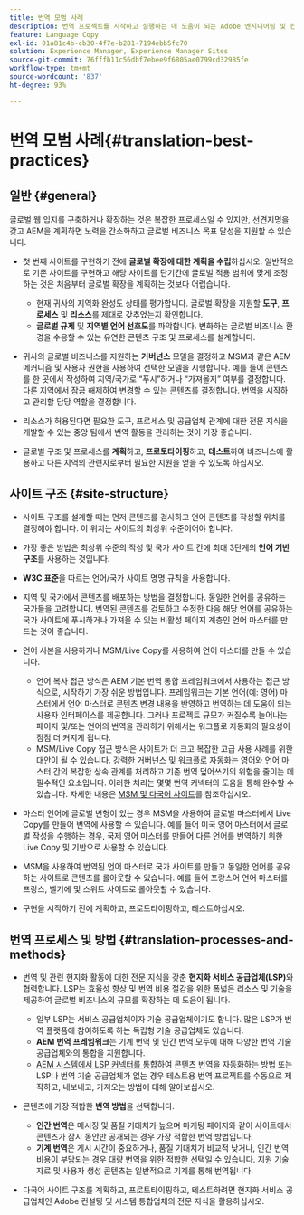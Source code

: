 ```yaml
---
title: 번역 모범 사례
description: 번역 프로젝트를 시작하고 실행하는 데 도움이 되는 Adobe 엔지니어링 및 컨설팅 팀에서 컴파일한 모범 사례를 확인하십시오.
feature: Language Copy
exl-id: 01a81c4b-cb30-4f7e-b281-7194ebb5fc70
solution: Experience Manager, Experience Manager Sites
source-git-commit: 76fffb11c56dbf7ebee9f6805ae0799cd32985fe
workflow-type: tm+mt
source-wordcount: '837'
ht-degree: 93%

---
```


# 번역 모범 사례{#translation-best-practices}

## 일반 {#general}

글로벌 웹 입지를 구축하거나 확장하는 것은 복잡한 프로세스일 수 있지만, 선견지명을 갖고 AEM을 계획하면 노력을 간소화하고 글로벌 비즈니스 목표 달성을 지원할 수 있습니다.

* 첫 번째 사이트를 구현하기 전에 **글로벌 확장에 대한 계획을 수립**&#x200B;하십시오. 일반적으로 기존 사이트를 구현하고 해당 사이트를 단기간에 글로벌 적용 범위에 맞게 조정하는 것은 처음부터 글로벌 확장을 계획하는 것보다 어렵습니다.

   * 현재 귀사의 지역화 완성도 상태를 평가합니다. 글로벌 확장을 지원할 **도구**, **프로세스** 및 **리소스**&#x200B;를 제대로 갖추었는지 확인합니다.
   * **글로벌 규제** 및 **지역별 언어 선호도**&#x200B;를 파악합니다. 변화하는 글로벌 비즈니스 환경을 수용할 수 있는 유연한 콘텐츠 구조 및 프로세스를 설계합니다.

* 귀사의 글로벌 비즈니스를 지원하는 **거버넌스** 모델을 결정하고 MSM과 같은 AEM 메커니즘 및 사용자 권한을 사용하여 선택한 모델을 시행합니다. 예를 들어 콘텐츠를 한 곳에서 작성하여 지역/국가로 “푸시”하거나 “가져올지” 여부를 결정합니다. 다른 지역에서 잠금 해제하여 변경할 수 있는 콘텐츠를 결정합니다. 번역을 시작하고 관리할 담당 역할을 결정합니다.
* 리소스가 허용된다면 필요한 도구, 프로세스 및 공급업체 관계에 대한 전문 지식을 개발할 수 있는 중앙 팀에서 번역 활동을 관리하는 것이 가장 좋습니다.
* 글로벌 구조 및 프로세스를 **계획**&#x200B;하고, **프로토타이핑**&#x200B;하고, **테스트**&#x200B;하여 비즈니스에 활용하고 다른 지역의 관련자로부터 필요한 지원을 얻을 수 있도록 하십시오.

## 사이트 구조 {#site-structure}

* 사이트 구조를 설계할 때는 먼저 콘텐츠를 검사하고 언어 콘텐츠를 작성할 위치를 결정해야 합니다. 이 위치는 사이트의 최상위 수준이어야 합니다.
* 가장 좋은 방법은 최상위 수준의 작성 및 국가 사이트 간에 최대 3단계의 **언어 기반 구조**&#x200B;를 사용하는 것입니다.
* **W3C 표준**&#x200B;을 따르는 언어/국가 사이트 명명 규칙을 사용합니다.
* 지역 및 국가에서 콘텐츠를 배포하는 방법을 결정합니다. 동일한 언어를 공유하는 국가들을 고려합니다. 번역된 콘텐츠를 검토하고 수정한 다음 해당 언어를 공유하는 국가 사이트에 푸시하거나 가져올 수 있는 비활성 페이지 계층인 언어 마스터를 만드는 것이 좋습니다.
* 언어 사본을 사용하거나 MSM/Live Copy를 사용하여 언어 마스터를 만들 수 있습니다.

   * 언어 복사 접근 방식은 AEM 기본 번역 통합 프레임워크에서 사용하는 접근 방식으로, 시작하기 가장 쉬운 방법입니다. 프레임워크는 기본 언어(예: 영어) 마스터에서 언어 마스터로 콘텐츠 변경 내용을 반영하고 번역하는 데 도움이 되는 사용자 인터페이스를 제공합니다. 그러나 프로젝트 규모가 커질수록 늘어나는 페이지 및/또는 언어의 번역을 관리하기 위해서는 워크플로 자동화의 필요성이 점점 더 커지게 됩니다.
   * MSM/Live Copy 접근 방식은 사이트가 더 크고 복잡한 고급 사용 사례를 위한 대안이 될 수 있습니다. 강력한 거버넌스 및 워크플로 자동화는 영어와 언어 마스터 간의 복잡한 상속 관계를 처리하고 기존 번역 덮어쓰기의 위험을 줄이는 데 필수적인 요소입니다. 이러한 처리는 몇몇 번역 커넥터의 도움을 통해 완수할 수 있습니다. 자세한 내용은 [MSM 및 다국어 사이트](/help/sites-administering/msm-best-practices.md#msm-and-multilingual-websites)를 참조하십시오.

* 마스터 언어에 글로벌 변형이 있는 경우 MSM을 사용하여 글로벌 마스터에서 Live Copy를 만들어 번역에 사용할 수 있습니다. 예를 들어 미국 영어 마스터에서 글로벌 작성을 수행하는 경우, 국제 영어 마스터를 만들어 다른 언어를 번역하기 위한 Live Copy 및 기반으로 사용할 수 있습니다.
* MSM을 사용하여 번역된 언어 마스터로 국가 사이트를 만들고 동일한 언어를 공유하는 사이트로 콘텐츠를 롤아웃할 수 있습니다. 예를 들어 프랑스어 언어 마스터를 프랑스, 벨기에 및 스위트 사이트로 롤아웃할 수 있습니다.
* 구현을 시작하기 전에 계획하고, 프로토타이핑하고, 테스트하십시오.

## 번역 프로세스 및 방법 {#translation-processes-and-methods}

* 번역 및 관련 현지화 활동에 대한 전문 지식을 갖춘 **현지화 서비스 공급업체(LSP)**&#x200B;와 협력합니다. LSP는 효율성 향상 및 번역 비용 절감을 위한 폭넓은 리소스 및 기술을 제공하여 글로벌 비즈니스의 규모를 확장하는 데 도움이 됩니다.

   * 일부 LSP는 서비스 공급업체이자 기술 공급업체이기도 합니다. 많은 LSP가 번역 플랫폼에 참여하도록 하는 독립형 기술 공급업체도 있습니다.
   * **AEM 번역 프레임워크**&#x200B;는 기계 번역 및 인간 번역 모두에 대해 다양한 번역 기술 공급업체와의 통합을 지원합니다.
   * [AEM 시스템에서 LSP 커넥터를 통합](/help/sites-administering/translation.md)하여 콘텐츠 번역을 자동화하는 방법 또는 LSP나 번역 기술 공급업체가 없는 경우 테스트용 번역 프로젝트를 수동으로 제작하고, 내보내고, 가져오는 방법에 대해 알아보십시오.

* 콘텐츠에 가장 적합한 **번역 방법**&#x200B;을 선택합니다.

   * **인간 번역**&#x200B;은 메시징 및 품질 기대치가 높으며 마케팅 페이지와 같이 사이트에서 콘텐츠가 잠시 동안만 공개되는 경우 가장 적합한 번역 방법입니다.
   * **기계 번역**&#x200B;은 게시 시간이 중요하거나, 품질 기대치가 비교적 낮거나, 인간 번역 비용이 부담되는 경우 대량 번역을 위한 적합한 선택일 수 있습니다. 지원 기술 자료 및 사용자 생성 콘텐츠는 일반적으로 기계를 통해 번역됩니다.

* 다국어 사이트 구조를 계획하고, 프로토타이핑하고, 테스트하려면 현지화 서비스 공급업체인 Adobe 컨설팅 및 시스템 통합업체의 전문 지식을 활용하십시오.
